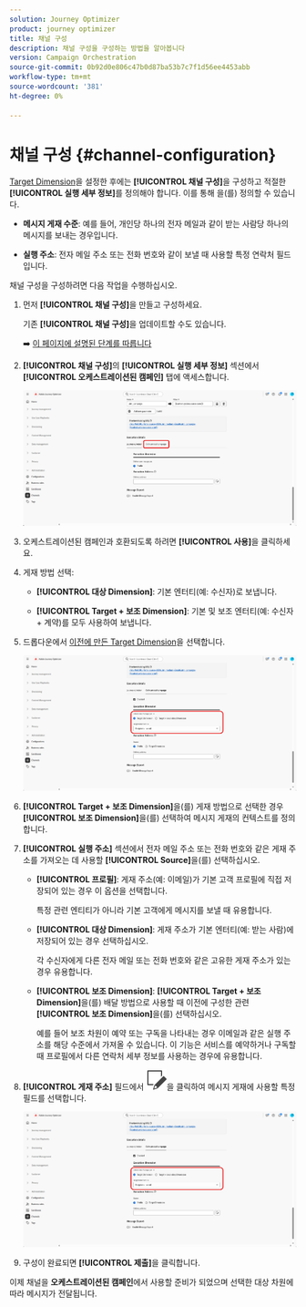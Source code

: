 ```yaml
---
solution: Journey Optimizer
product: journey optimizer
title: 채널 구성
description: 채널 구성을 구성하는 방법을 알아봅니다
version: Campaign Orchestration
source-git-commit: 0b92d0e806c47b0d87ba53b7c7f1d56ee4453abb
workflow-type: tm+mt
source-wordcount: '381'
ht-degree: 0%

---
```


# 채널 구성 {#channel-configuration}

[Target Dimension](target-dimension.md)을 설정한 후에는 **[!UICONTROL 채널 구성]**&#x200B;을 구성하고 적절한 **[!UICONTROL 실행 세부 정보]**&#x200B;를 정의해야 합니다. 이를 통해 을(를) 정의할 수 있습니다.

* **메시지 게재 수준**: 예를 들어, 개인당 하나의 전자 메일과 같이 받는 사람당 하나의 메시지를 보내는 경우입니다.

* **실행 주소**: 전자 메일 주소 또는 전화 번호와 같이 보낼 때 사용할 특정 연락처 필드입니다.

채널 구성을 구성하려면 다음 작업을 수행하십시오.

1. 먼저 **[!UICONTROL 채널 구성]**&#x200B;을 만들고 구성하세요.

   기존 **[!UICONTROL 채널 구성]**&#x200B;을 업데이트할 수도 있습니다.

   ➡️ [이 페이지에 설명된 단계를 따릅니다](../email/surface-personalization.md)

1. **[!UICONTROL 채널 구성]**&#x200B;의 **[!UICONTROL 실행 세부 정보]** 섹션에서 **[!UICONTROL 오케스트레이션된 캠페인]** 탭에 액세스합니다.

   ![](assets/target-dimension-3.png)

1. 오케스트레이션된 캠페인과 호환되도록 하려면 **[!UICONTROL 사용]**&#x200B;을 클릭하세요.

1. 게재 방법 선택:

   * **[!UICONTROL 대상 Dimension]**: 기본 엔터티(예: 수신자)로 보냅니다.

   * **[!UICONTROL Target + 보조 Dimension]**: 기본 및 보조 엔터티(예: 수신자 + 계약)를 모두 사용하여 보냅니다.

1. 드롭다운에서 [이전에 만든 Target Dimension](#targeting-dimension)을 선택합니다.

   ![](assets/target-dimension-4.png)

1. **[!UICONTROL Target + 보조 Dimension]**&#x200B;을(를) 게재 방법으로 선택한 경우 **[!UICONTROL 보조 Dimension]**&#x200B;을(를) 선택하여 메시지 게재의 컨텍스트를 정의합니다.

1. **[!UICONTROL 실행 주소]** 섹션에서 전자 메일 주소 또는 전화 번호와 같은 게재 주소를 가져오는 데 사용할 **[!UICONTROL Source]**&#x200B;을(를) 선택하십시오.

   * **[!UICONTROL 프로필]**: 게재 주소(예: 이메일)가 기본 고객 프로필에 직접 저장되어 있는 경우 이 옵션을 선택합니다.

     특정 관련 엔티티가 아니라 기본 고객에게 메시지를 보낼 때 유용합니다.

   * **[!UICONTROL 대상 Dimension]**: 게재 주소가 기본 엔터티(예: 받는 사람)에 저장되어 있는 경우 선택하십시오.

     각 수신자에게 다른 전자 메일 또는 전화 번호와 같은 고유한 게재 주소가 있는 경우 유용합니다.

   * **[!UICONTROL 보조 Dimension]**: **[!UICONTROL Target + 보조 Dimension]**&#x200B;을(를) 배달 방법으로 사용할 때 이전에 구성한 관련 **[!UICONTROL 보조 Dimension]**&#x200B;을(를) 선택하십시오.

     예를 들어 보조 차원이 예약 또는 구독을 나타내는 경우 이메일과 같은 실행 주소를 해당 수준에서 가져올 수 있습니다. 이 기능은 서비스를 예약하거나 구독할 때 프로필에서 다른 연락처 세부 정보를 사용하는 경우에 유용합니다.

1. **[!UICONTROL 게재 주소]** 필드에서 ![편집 아이콘](assets/do-not-localize/edit.svg)을 클릭하여 메시지 게재에 사용할 특정 필드를 선택합니다.

   ![](assets/target-dimension-4.png)

1. 구성이 완료되면 **[!UICONTROL 제출]**&#x200B;을 클릭합니다.

이제 채널을 **오케스트레이션된 캠페인**&#x200B;에서 사용할 준비가 되었으며 선택한 대상 차원에 따라 메시지가 전달됩니다.
